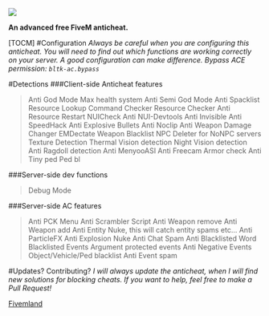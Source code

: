 ![](https://cdn.discordapp.com/attachments/908718009231757313/988390133520822272/baaaa.png)

**An advanced free FiveM anticheat.**

[TOCM]
#Configuration
_Always be careful when you are configuring this anticheat. You will need to find out which functions are working correctly on your server. A good configuration can make difference. Bypass ACE permission: `bltk-ac.bypass`_

#Detections
###Client-side Anticheat features

> Anti God Mode
> Max health system
> Anti Semi God Mode
> Anti Spacklist
> Resource Lookup
> Command Checker
> Resource Checker
> Anti Resource Restart
> NUICheck
> Anti NUI-Devtools
> Anti Invisible
> Anti SpeedHack
> Anti Explosive Bullets
> Anti Noclip
> Anti Weapon Damage Changer
> EMDectate
> Weapon Blacklist
> NPC Deleter for NoNPC servers
> Texture Detection
> Thermal Vision detection
> Night Vision detection
> Anti Ragdoll detection
> Anti MenyooASI
> Anti Freecam
> Armor check
> Anti Tiny ped
> Ped bl

###Server-side dev functions

> Debug Mode

###Server-side AC features

> Anti PCK Menu
> Anti Scrambler Script
> Anti Weapon remove
> Anti Weapon add
> Anti Entity Nuke, this will catch entity spams etc...
> Anti ParticleFX
> Anti Explosion Nuke
> Anti Chat Spam
> Anti Blacklisted Word
> Blacklisted Events
> Argument protected events
> Anti Negative Events
> Object/Vehicle/Ped blacklist
> Anti Event spam

#Updates? Contributing?
_I will always update the anticheat, when I will find new solutions for blocking cheats. If you want to help, feel free to make a Pull Request!_

[Fivemland](https://discord.gg/Zdaqj5EM5Z)
